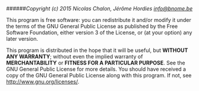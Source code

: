 ######*Copyright (c) 2015 Nicolas Chalon, Jérôme Hordies info@bnome.be*

This program is free software: you can redistribute it and/or modify
it under the terms of the GNU General Public License as published by
the Free Software Foundation, either version 3 of the License, or
(at your option) any later version.

This program is distributed in the hope that it will be useful,
but **WITHOUT ANY WARRANTY**; without even the implied warranty of
**MERCHANTABILITY** or **FITNESS FOR A PARTICULAR PURPOSE**.  See the
GNU General Public License for more details.
You should have received a copy of the GNU General Public License
along with this program.  If not, see <http://www.gnu.org/licenses/>.